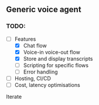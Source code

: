 ## Generic voice agent

### TODO:

- [ ] Features
  - [x] Chat flow 
  - [x] Voice-in voice-out flow
  - [x] Store and display transcripts
  - [ ] Scripting for specific flows
  - [ ] Error handling

- [ ] Hosting, CI/CD
- [ ] Cost, latency optimisations

Iterate
